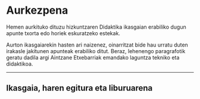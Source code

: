 # Aurkezpena

Hemen aurkituko dituzu hizkuntzaren Didaktika ikasgaian erabiliko dugun apunte txorta edo horiek eskuratzeko estekak.

Aurton ikasgaiarekin hasten ari naizenez, oinarritzat bide hau urratu duten irakasle jakitunen apunteak erabiliko ditut. Beraz, lehenengo paragrafotik geratu dadila argi Aintzane Etxebarriak emandako laguntza tekniko eta didaktikoa.

---

## Ikasgaia, haren egitura eta liburuarena







